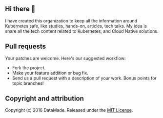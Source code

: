 ## Hi there 👋
I have created this organization to keep all the information around Kubernetes safe, like studies, hands-on, articles, tech talks. My idea is share all the tech content related to Kubernetes, and Cloud Native solutions.

## Pull requests
Your patches are welcome. Here's our suggested workflow:
 
- Fork the project.
- Make your feature addition or bug fix.
- Send us a pull request with a description of your work. Bonus points for topic branches!

## Copyright and attribution
Copyright (c) 2016 DataMade. Released under the [MIT License](https://github.com/datamade/your-repo-here/blob/master/LICENSE).

<!--

**Here are some ideas to get you started:**

🙋‍♀️ A short introduction - what is your organization all about?
🌈 Contribution guidelines - how can the community get involved?
👩‍💻 Useful resources - where can the community find your docs? Is there anything else the community should know?
🍿 Fun facts - what does your team eat for breakfast?
🧙 Remember, you can do mighty things with the power of [Markdown](https://docs.github.com/github/writing-on-github/getting-started-with-writing-and-formatting-on-github/basic-writing-and-formatting-syntax)
-->
